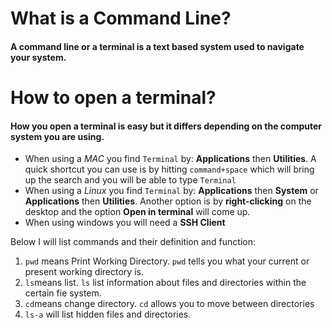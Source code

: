 # What is a Command Line?

#### A command line or a terminal is a text based system used to navigate your system.

# How to open a terminal?

#### How you open a terminal is easy but it differs depending on the computer system you are using. 

- When using a *MAC* you find `Terminal` by: **Applications** then **Utilities**. A quick shortcut you can use is by hitting `command+space` which will bring up the search and you will be able to type `Terminal`
- When using a *Linux* you find `Terminal` by: **Applications** then **System** or **Applications** then **Utilities**. Another option is by **right-clicking** on the desktop and the option **Open in terminal** will come up. 
- When using windows you will need a **SSH Client** 

Below I will list commands and their definition and function:
1. `pwd` means Print Working Directory. `pwd` tells you what your current or present working directory is. 
2. `ls`means list. `ls` list information about files and directories within the certain fie system. 
3. `cd`means change directory. `cd` allows you to move between directories 
4. `ls-a` will list hidden files and directories. 
